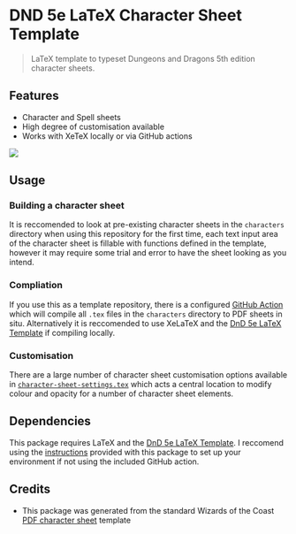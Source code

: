 # DND 5e LaTeX Character Sheet Template

> LaTeX template to typeset Dungeons and Dragons 5th edition character sheets.

## Features

* Character and Spell sheets
* High degree of customisation available
* Works with XeTeX locally or via GitHub actions

<img src=https://github.com/matsavage/DND-5e-LaTeX-Character-Sheet-Template/blob/documentation/fighter_character_sheet.png />


## Usage

### Building a character sheet

It is reccomended to look at pre-existing character sheets in the `characters` directory when using this repository for the first time, each text input area of the character sheet is fillable with functions defined in the template, however it may require some trial and error to have the sheet looking as you intend.

### Compliation

If you use this as a template repository, there is a configured [GitHub Action](https://github.com/matsavage/dnd-latex-action) which will compile all `.tex` files in the `characters` directory to PDF sheets in situ. Alternatively it is reccomended to use XeLaTeX and the [DnD 5e LaTeX Template](https://github.com/rpgtex/DND-5e-LaTeX-Template) if compiling locally.

### Customisation

There are a large number of character sheet customisation options available in [`character-sheet-settings.tex`](https://github.com/matsavage/DND-5e-LaTeX-Character-Template/blob/documentation/character-sheet-settings.tex) which acts a central location to modify colour and opacity for a number of character sheet elements.

## Dependencies

This package requires LaTeX and the [DnD 5e LaTeX Template](https://github.com/rpgtex/DND-5e-LaTeX-Template). I reccomend using the [instructions](https://github.com/rpgtex/DND-5e-LaTeX-Template/tree/355b9ced1b42324574c2c4e28f9783f29c760a20#dependencies) provided with this package to set up your environment if not using the included GitHub action.

## Credits

* This package was generated from the standard Wizards of the Coast [PDF character sheet](https://media.wizards.com/2016/dnd/downloads/5E_CharacterSheet_Fillable.pdf) template
